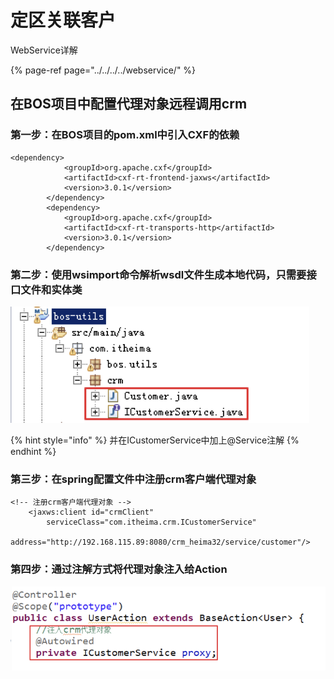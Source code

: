# 定区关联客户

WebService详解

{% page-ref page="../../../../webservice/" %}

## 在BOS项目中配置代理对象远程调用crm

### 第一步：在BOS项目的pom.xml中引入CXF的依赖

```text
<dependency>
			<groupId>org.apache.cxf</groupId>
			<artifactId>cxf-rt-frontend-jaxws</artifactId>
			<version>3.0.1</version>
		</dependency>
		<dependency>
			<groupId>org.apache.cxf</groupId>
			<artifactId>cxf-rt-transports-http</artifactId>
			<version>3.0.1</version>
		</dependency>

```

### 第二步：使用wsimport命令解析wsdl文件生成本地代码，只需要接口文件和实体类

![](../../../../../.gitbook/assets/image%20%2850%29.png)

{% hint style="info" %}
并在ICustomerService中加上@Service注解
{% endhint %}

### 第三步：在spring配置文件中注册crm客户端代理对象

```text
<!-- 注册crm客户端代理对象 -->
	<jaxws:client id="crmClient" 
		serviceClass="com.itheima.crm.ICustomerService" 
		address="http://192.168.115.89:8080/crm_heima32/service/customer"/>

```

### 第四步：通过注解方式将代理对象注入给Action

![](../../../../../.gitbook/assets/image%20%28108%29.png)

